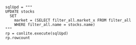 
	sqlUpd = """
	UPDATE stocks
	  SET
	    market = (SELECT filter_all.market_x FROM filter_all 
	    WHERE filter_all.name = stocks.name)
	"""
	rp = conlite.execute(sqlUpd)
	rp.rowcount